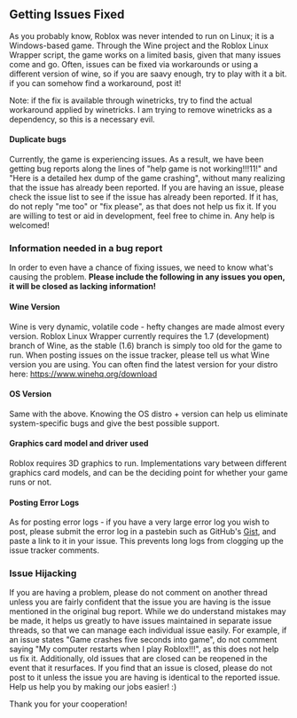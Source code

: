 ## Getting Issues Fixed
As you probably know, Roblox was never intended to run on Linux; it is a Windows-based game. Through the Wine project and the Roblox Linux Wrapper script, the game works on a limited basis, given that many issues come and go. Often, issues can be fixed via workarounds or using a different version of wine, so if you are saavy enough, try to play with it a bit. if you can somehow find a workaround, post it! 

Note: if the fix is available through winetricks, try to find the actual workaround applied by winetricks. I am trying to remove winetricks as a dependency, so this is a necessary evil.

#### Duplicate bugs
Currently, the game is experiencing issues. As a result, we have been getting bug reports along the lines of "help game is not working!!!11!" and "Here is a detailed hex dump of the game crashing", without many realizing that the issue has already been reported. If you are having an issue, please check the issue list to see if the issue has already been reported. If it has, do not reply "me too" or "fix please", as that does not help us fix it. If you are willing to test or aid in development, feel free to chime in. Any help is welcomed!

### Information needed in a bug report

In order to even have a chance of fixing issues, we need to know what's causing the problem. **Please include the following in any issues you open, it will be closed as lacking information!**

#### Wine Version

Wine is very dynamic, volatile code - hefty changes are made almost every version. Roblox Linux Wrapper currently requires the 1.7 (development) branch of Wine, as the stable (1.6) branch is simply too old for the game to run. When posting issues on the issue tracker, please tell us what Wine version you are using. You can often find the latest version for your distro here: https://www.winehq.org/download

#### OS Version
Same with the above. Knowing the OS distro + version can help us eliminate system-specific bugs and give the best possible support.

#### Graphics card model and driver used
Roblox requires 3D graphics to run. Implementations vary between different graphics card models, and can be the deciding point for whether your game runs or not.

#### Posting Error Logs
As for posting error logs - if you have a very large error log you wish to post, please submit the error log in a pastebin such as GitHub's [Gist](https://gist.github.com/), and paste a link to it in your issue. This prevents long logs from clogging up the issue tracker comments.

### Issue Hijacking
If you are having a problem, please do not comment on another thread unless you are fairly confident that the issue you are having is the issue mentioned in the original bug report. While we do understand mistakes may be made, it helps us greatly to have issues maintained in separate issue threads, so that we can manage each individual issue easily. For example, if an issue states "Game crashes five seconds into game", do not comment saying "My computer restarts when I play Roblox!!!", as this does not help us fix it. Additionally, old issues that are closed can be reopened in the event that it resurfaces. If you find that an issue is closed, please do not post to it unless the issue you are having is identical to the reported issue. Help us help you by making our jobs easier! :)

Thank you for your cooperation!
